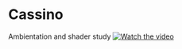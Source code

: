 # Cassino
Ambientation and shader study
[![Watch the video]()](https://dms.licdn.com/playlist/C4D05AQFQoBcHAsTO1A/mp4-720p-30fp-crf28/0/1647964524867?e=1654099200&v=beta&t=XM5GHcfpWqvrxinrWHeEYSnT4QDls9QhmMO1nKK_7_w)
